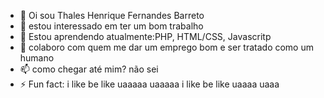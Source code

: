 - 👋 Oi sou Thales Henrique Fernandes Barreto
- 👀 estou interessado em ter um bom trabalho
- 🌱 Estou aprendendo atualmente:PHP, HTML/CSS, Javascritp
- 💞️ colaboro com quem me dar um emprego bom e ser tratado como um humano
- 📫 como chegar até mim? não sei
- ⚡ Fun fact: i like be like uaaaaa uaaaaa i like be like uaaaa uaaa

<!---
ThalesBarreto/ThalesBarreto is a ✨ special ✨ repository because its `README.md` (this file) appears on your GitHub profile.
You can click the Preview link to take a look at your changes.
--->
